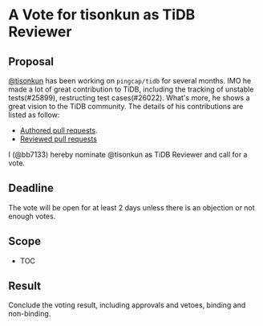 # A Vote for tisonkun as TiDB Reviewer

## Proposal

[@tisonkun](https://github.com/tisonkun) has been working on `pingcap/tidb` for several months. IMO he made a lot of great contribution to TiDB, including the tracking of unstable tests(#25899), restructing test cases(#26022). What's more, he shows a great vision to the TiDB community. The details of his contributions are listed as follow:

* [Authored pull requests](https://github.com/pingcap/tidb/commits?author=tisonkun).
* [Reviewed pull requests](https://github.com/pingcap/tidb/pulls?q=is%3Apr+reviewed-by%3Atisonkun)

I (@bb7133) hereby nominate @tisonkun as TiDB Reviewer and call for a vote.

## Deadline

The vote will be open for at least 2 days unless there is an objection or not enough votes.

## Scope

* TOC

## Result

Conclude the voting result, including approvals and vetoes, binding and non-binding.

